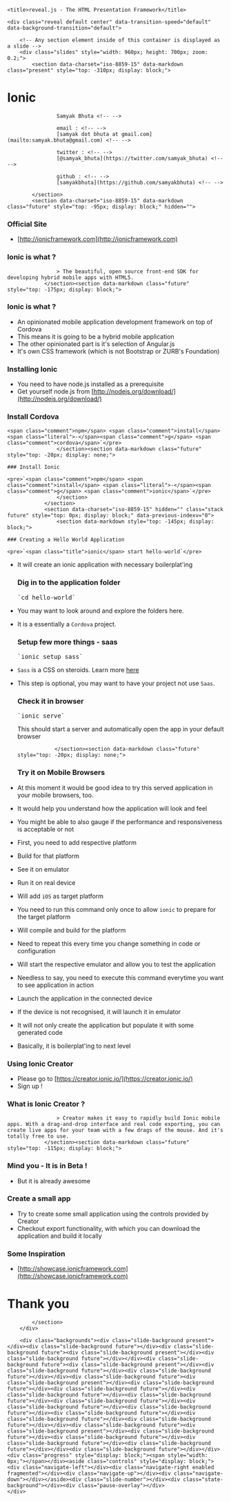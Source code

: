 <html lang="en">
<head>

    <title>reveal.js - The HTML Presentation Framework</title>

</head>

<body style="transition: -webkit-transform 0.8s ease; -webkit-transition: -webkit-transform 0.8s ease;">

    <div class="reveal default center" data-transition-speed="default" data-background-transition="default">

        <!-- Any section element inside of this container is displayed as a slide -->
        <div class="slides" style="width: 960px; height: 700px; zoom: 0.2;">
            <section data-charset="iso-8859-15" data-markdown  class="present" style="top: -310px; display: block;">

# Ionic

                    Samyak Bhuta <!-- -->

                    email : <!-- -->
                    [samyak dot bhuta at gmail.com](mailto:samyak.bhuta@gmail.com) <!-- -->

                    twitter : <!-- -->
                    [@samyak_bhuta](https://twitter.com/samyak_bhuta) <!-- -->

                    github : <!-- -->
                    [samyakbhuta](https://github.com/samyakbhuta) <!-- -->

            </section>
            <section data-charset="iso-8859-15" data-markdown class="future" style="top: -95px; display: block;" hidden="">

### Official Site

*   [](http://ionicframework.com)[http://ionicframework.com](http://ionicframework.com)
            </section>
            <section data-charset="iso-8859-15" hidden="" class="stack future" style="top: 0px; display: block;" data-previous-indexv="0">
                <section data-markdown style="top: -127.5px; display: block;">

### Ionic is what ?

                    > The beautiful, open source front-end SDK for developing hybrid mobile apps with HTML5.
                </section><section data-markdown class="future" style="top: -175px; display: block;">

### Ionic is what ?

*   An opinionated mobile application development framework on top of Cordova
*   This means it is going to be a hybrid mobile application
*   The other opinionated part is it's selection of Angular.js
*   It's own CSS framework (which is not Bootstrap or ZURB's Foundation)
                </section>
            </section>
            <section data-charset="iso-8859-15" hidden="" class="stack future" style="top: 0px; display: block;" data-previous-indexv="0">
                <section data-markdown style="top: -135px; display: block;">

### Installing Ionic

*   You need to have node.js installed as a prerequisite
*   Get yourself node.js from [](http://nodejs.org/download/)[http://nodejs.org/download/](http://nodejs.org/download/)
                </section><section data-markdown class="future" style="top: -105px; display: none;">

### Install Cordova

    <span class="comment">npm</span> <span class="comment">install</span> <span class="literal">-</span><span class="comment">g</span> <span class="comment">cordova</span>`</pre>
                    </section><section data-markdown class="future" style="top: -20px; display: none;">

    ### Install Ionic

    <pre>`<span class="comment">npm</span> <span class="comment">install</span> <span class="literal">-</span><span class="comment">g</span> <span class="comment">ionic</span>`</pre>
                    </section>
                </section>
                <section data-charset="iso-8859-15" hidden="" class="stack future" style="top: 0px; display: block;" data-previous-indexv="0">
                    <section data-markdown style="top: -145px; display: block;">

    ### Creating a Hello World Application

    <pre>`<span class="title">ionic</span> start hello-world`</pre>

*   It will create an ionic application with necessary boilerplat'ing
                    </section><section data-markdown class="future" style="top: -145px; display: block;">

    ### Dig in to the application folder

    <pre>`<span class="built_in">cd</span> hello-world`</pre>

*   You may want to look around and explore the folders here.
*   It is a essentially a `Cordova` project.
                    </section><section data-markdown class="future" style="top: -145px; display: block;">

    ### Setup few more things - saas

    <pre>`<span class="title">ionic</span> setup sass`</pre>

*   `Sass` is a CSS on steroids. Learn more [here](http://sass-lang.com)
*   This step is optional, you may want to have your project not use `Saas`.
                    </section><section data-markdown class="future" style="top: -150px; display: block;">

    ### Check it in browser

    <pre>`<span class="title">ionic</span> serve`</pre>

    This should start a server and automatically open the app in your default browser

                    </section><section data-markdown class="future" style="top: -20px; display: none;">

    ### Try it on Mobile Browsers

*   At this moment it would be good idea to try this served application in your mobile browsers, too.
*   It would help you understand how the application will look and feel
*   You might be able to also gauge if the performance and responsiveness is acceptable or not
                    </section><section data-markdown class="future" style="top: -20px; display: none;">

    ### Time to see it as an Application

*   First, you need to add respective platform
*   Build for that platform
*   See it on emulator
*   Run it on real device
                    </section><section data-markdown class="future" style="top: -20px; display: none;">

    ### Adding platform

    <pre>`ionic platform <span class="keyword">add</span> ios`</pre>

*   Will add `iOS` as target platform
*   You need to run this command only once to allow `ionic` to prepare for the target platform
                    </section><section data-markdown class="future" style="top: -20px; display: none;">

    ### Building for the platform

    <pre>`<span class="title">ionic</span> build ios`</pre>

*   Will compile and build for the platform
*   Need to repeat this every time you change something in code or configuration
                    </section><section data-markdown class="future" style="top: -20px; display: none;">

    ### Go for a (virtual!) ride

    <pre>`<span class="title">ionic</span> emulate ios`</pre>

*   Will start the respective emulator and allow you to test the application
*   Needless to say, you need to execute this command everytime you want to see application in action
                    </section><section data-markdown class="future" style="top: -20px; display: none;">

    ### Run it in your devices

    <pre>`ionic <span class="command">run</span> ios`</pre>

*   Launch the application in the connected device
*   If the device is not recognised, it will launch it in emulator
                    </section><section data-markdown class="future" style="top: -20px; display: none;">

    ### More init powers - Please try

    <pre>`<span class="title">ionic</span> start hello-world-<span class="number">2</span> blank`</pre>
    <pre>`<span class="title">ionic</span> start hello-world-<span class="number">3</span> tabs`</pre>
    <pre>`ionic start hello<span class="attribute">-world</span><span class="attribute">-with</span><span class="attribute">-sidemenu</span> sidemenu

*   It will not only create the application but populate it with some generated code
*   Basically, it is boilerplat'ing to next level
                </section>
            </section>
            <section data-charset="iso-8859-15" hidden="" class="stack future" style="top: 0px; display: block;" data-previous-indexv="0">
                <section data-markdown style="top: -135px; display: block;">

### Using Ionic Creator

*   Please go to [](https://creator.ionic.io/)[https://creator.ionic.io/](https://creator.ionic.io/)
*   Sign up !
                </section><section data-markdown class="future" style="top: -167.5px; display: block;">

### What is Ionic Creator ?

                    > Creator makes it easy to rapidly build Ionic mobile apps. With a drag-and-drop interface and real code exporting, you can create live apps for your team with a few drags of the mouse. And it's totally free to use.
                </section><section data-markdown class="future" style="top: -115px; display: block;">

### Mind you - It is in Beta !

*   But it is already awesome
                </section><section data-markdown class="future" style="top: -135px; display: none;">

### Create a small app

*   Try to create some small application using the controls provided by Creator
*   Checkout export functionality, with which you can download the application and build it locally
                </section><section data-markdown class="future" style="top: -20px; display: none;">

### Some Inspiration

*   [](http://showcase.ionicframework.com)[http://showcase.ionicframework.com](http://showcase.ionicframework.com)
                </section>
            </section>
            <section data-charset="iso-8859-15" data-markdown hidden="" class="future" style="top: -110px; display: block;">

# Thank you

            </section>
        </div>

        <div class="backgrounds"><div class="slide-background present"></div><div class="slide-background future"></div><div class="slide-background future"><div class="slide-background present"></div><div class="slide-background future"></div></div><div class="slide-background future"><div class="slide-background present"></div><div class="slide-background future"></div><div class="slide-background future"></div></div><div class="slide-background future"><div class="slide-background present"></div><div class="slide-background future"></div><div class="slide-background future"></div><div class="slide-background future"></div><div class="slide-background future"></div><div class="slide-background future"></div><div class="slide-background future"></div><div class="slide-background future"></div><div class="slide-background future"></div><div class="slide-background future"></div><div class="slide-background future"></div></div><div class="slide-background future"><div class="slide-background present"></div><div class="slide-background future"></div><div class="slide-background future"></div><div class="slide-background future"></div><div class="slide-background future"></div></div><div class="slide-background future"></div></div><div class="progress" style="display: block;"><span style="width: 0px;"></span></div><aside class="controls" style="display: block;"><div class="navigate-left"></div><div class="navigate-right enabled fragmented"></div><div class="navigate-up"></div><div class="navigate-down"></div></aside><div class="slide-number"></div><div class="state-background"></div><div class="pause-overlay"></div>
    </div>

</body>
</html>